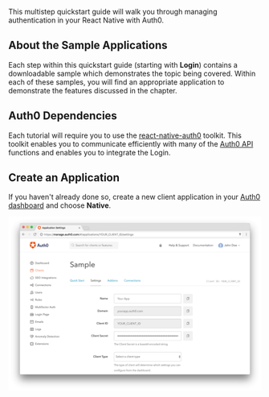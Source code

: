 This multistep quickstart guide will walk you through managing authentication in your React Native with Auth0.

## About the Sample Applications

Each step within this quickstart guide (starting with **Login**) contains a downloadable sample which demonstrates the topic being covered. Within each of these samples, you will find an appropriate application to demonstrate the features discussed in the chapter.

## Auth0 Dependencies

Each tutorial will require you to use the [react-native-auth0](https://github.com/auth0/react-native-auth0) toolkit. This toolkit enables you to communicate efficiently with many of the [Auth0 API](/api/info) functions and enables you to integrate the Login.

## Create an Application

If you haven't already done so, create a new client application in your [Auth0 dashboard](${manage_url}/#/applications/${account.clientId}/settings) and choose **Native**.

![App Dashboard](/media/articles/angularjs/app_dashboard.png)

